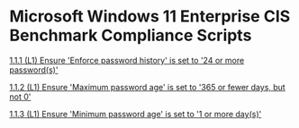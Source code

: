 # Microsoft Windows 11 Enterprise CIS Benchmark Compliance Scripts
[1.1.1 (L1) Ensure 'Enforce password history' is set to '24 or more password(s)'](https://github.com/TravelingGithub/win11-cis-shield/blob/main/1.1.1%20(L1)%20Ensure%20'Enforce%20password%20history'%20is%20set%20to%20'24%20or%20more%20password(s)'.ps1)

[1.1.2 (L1) Ensure 'Maximum password age' is set to '365 or fewer days, but not 0'](https://raw.githubusercontent.com/TravelingGithub/win11-cis-shield/refs/heads/main/1.1.2%20(L1)%20Ensure%20'Maximum%20password%20age'%20is%20set%20to%20'365%20or%20fewer%20days%2C%20but%20not%200'.ps1)

[1.1.3 (L1) Ensure 'Minimum password age' is set to '1 or more day(s)'](https://raw.githubusercontent.com/TravelingGithub/win11-cis-shield/refs/heads/main/1.1.3%20(L1)%20Ensure%20'Minimum%20password%20age'%20is%20set%20to%20'1%20or%20more%20day(s)'.ps1)

